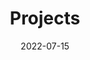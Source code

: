 ---
title: "Projects"
date: 2022-07-15
draft: true
summary: "Discover what I do in my spare time"
---
